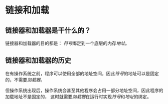 # 链接和加载

## 链接器和加载器是干什么的？

链接器和加载器的目的都是： *符号*绑定到一个底层的内存*地址*。
	
## 链接器和加载器的历史
	
在有操作系统之前，程序可以使用全部的地址空间，因此*符号*的地址可以是固定的，不需要*加载器*。

但操作系统出现后，操作系统会甚至其他程序会占用一部分地址空间，因此程序的加载地址不是固定的，
这时就需要*加载器*在运行时实现*符号*和*地址*的绑定。

